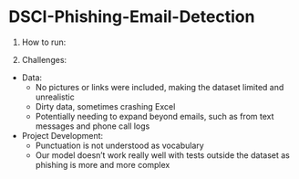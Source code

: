 # DSCI-Phishing-Email-Detection

1. How to run:

2. Challenges:
  - Data:
    - No pictures or links were included, making the dataset limited and unrealistic
    - Dirty data, sometimes crashing Excel
    - Potentially needing to expand beyond emails, such as from text messages and phone call logs
  - Project Development:
    - Punctuation is not understood as vocabulary
    - Our model doesn’t work really well with tests outside the dataset as phishing is more and more complex
